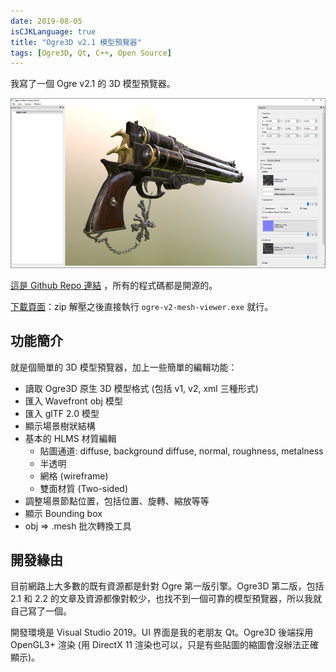 ```yaml
---
date: 2019-08-05
isCJKLanguage: true
title: "Ogre3D v2.1 模型預覽器"
tags: [Ogre3D, Qt, C++, Open Source]
---
```


我寫了一個 Ogre v2.1 的 3D 模型預覽器。

![Ogre V2 Mesh Viewer Screenshot](/img/ogre-v2-mesh-viewer-screenshot.png)

[這是 Github Repo 連結][github] ，所有的程式碼都是開源的。

[下載頁面][download]：zip 解壓之後直接執行 `ogre-v2-mesh-viewer.exe` 就行。

[github]: https://github.com/chchwy/ogre-v2-mesh-viewer
[download]: https://github.com/chchwy/ogre-v2-mesh-viewer/releases

## 功能簡介

就是個簡單的 3D 模型預覽器，加上一些簡單的編輯功能：

- 讀取 Ogre3D 原生 3D 模型格式 (包括 v1, v2, xml 三種形式)
- 匯入 Wavefront obj 模型
- 匯入 glTF 2.0 模型
- 顯示場景樹狀結構
- 基本的 HLMS 材質編輯
  - 貼圖通道: diffuse, background diffuse, normal, roughness, metalness
  - 半透明
  - 網格 (wireframe)
  - 雙面材質 (Two-sided)
- 調整場景節點位置，包括位置、旋轉、縮放等等
- 顯示 Bounding box
- obj => .mesh 批次轉換工具

## 開發緣由

目前網路上大多數的既有資源都是針對 Ogre 第一版引擎。Ogre3D 第二版，包括 2.1 和 2.2 的文章及資源都像對較少，也找不到一個可靠的模型預覽器，所以我就自己寫了一個。

開發環境是 Visual Studio 2019。UI 界面是我的老朋友 Qt。Ogre3D 後端採用 OpenGL3+ 渲染 (用 DirectX 11 渲染也可以，只是有些貼圖的縮圖會沒辦法正確顯示)。
